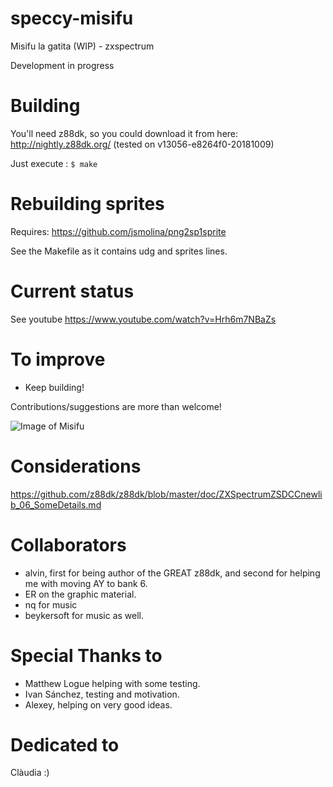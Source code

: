 # speccy-misifu
Misifu la gatita (WIP) - zxspectrum

Development in progress

# Building
You'll need z88dk, so you could download it from here:
http://nightly.z88dk.org/
(tested on v13056-e8264f0-20181009)

Just execute :
`$ make` 

# Rebuilding sprites
Requires:
https://github.com/jsmolina/png2sp1sprite

See the Makefile as it contains udg and sprites lines.

# Current status
See youtube  https://www.youtube.com/watch?v=Hrh6m7NBaZs


# To improve
* Keep building!

Contributions/suggestions are more than welcome!

![Image of Misifu](https://user-images.githubusercontent.com/447481/45633520-45009580-baa0-11e8-9383-1fa9f4f9dbc4.png)

# Considerations
https://github.com/z88dk/z88dk/blob/master/doc/ZXSpectrumZSDCCnewlib_06_SomeDetails.md


# Collaborators
* alvin, first for being author of the GREAT z88dk, and second for helping me with moving AY to bank 6.
* ER on the graphic material.
* nq for music
* beykersoft for music as well.

# Special Thanks to
* Matthew Logue helping with some testing.
* Ivan Sánchez, testing and motivation.
* Alexey, helping on very good ideas.

# Dedicated to
Clàudia :)
